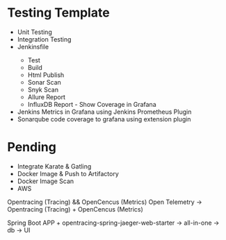 # Testing Template

<ul>
<li>Unit Testing</li>
<li>Integration Testing</li>
<li>Jenkinsfile</li>
    <ul>
        <li>Test</li>
        <li>Build</li>
        <li>Html Publish</li>
        <li>Sonar Scan</li>
        <li>Snyk Scan</li>
        <li>Allure Report</li>
        <li>InfluxDB Report - Show Coverage in Grafana</li>
    </ul>
<li>Jenkins Metrics in Grafana using Jenkins Prometheus Plugin</li>
<li>Sonarqube code coverage to grafana using extension plugin</li>
</ul>

# Pending

<ul>
    <li>Integrate Karate & Gatling</li>
    <li>Docker Image & Push to Artifactory</li>
    <li>Docker Image Scan</li>
    <li>AWS</li>
</ul>


Opentracing (Tracing) && OpenCencus (Metrics)
Open Telemetry -> Opentracing (Tracing) + OpenCencus (Metrics)



Spring Boot APP + opentracing-spring-jaeger-web-starter -> all-in-one -> db -> UI
